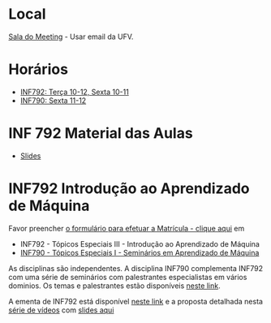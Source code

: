 # Local

[Sala do Meeting](https://meet.google.com/ibh-nesh-buz) - Usar email da UFV.

# Horários

* [INF792: Terça 10-12, Sexta 10-11](https://meet.google.com/ibh-nesh-buz)
* [INF790: Sexta 11-12](https://meet.google.com/ibh-nesh-buz) 

# INF 792 Material das Aulas

* [Slides](https://github.com/arduinoufv/inf792/tree/main/lectures)

# INF792 Introdução ao Aprendizado de Máquina

Favor preencher [o formulário para efetuar a Matrícula - clique aqui](https://docs.google.com/forms/d/e/1FAIpQLSftrdxvglfqxXsaa9uma2tDCJ6wXi27sJLgXR3uJJB9cYUfIQ/viewform?vc=0&c=0&w=1&flr=0&gxids=7628) em
 * INF792 - Tópicos Especiais III - Introdução ao Aprendizado de Máquina
 * [INF790 - Tópicos Especiais I - Seminários em Aprendizado de Máquina](https://github.com/arduinoufv/INF790)

As disciplinas são independentes. A disciplina INF790 complementa INF792 com uma série de seminários com palestrantes especialistas em vários dominios. 
Os temas e palestrantes estão disponíveis [neste link](https://github.com/arduinoufv/INF790).

A ementa de INF792 está disponível [neste link](https://github.com/arduinoufv/inf792/blob/main/ementa.md) e a proposta detalhada nesta [série de vídeos](https://www.youtube.com/playlist?list=PL-khHIKnEw7MEfuWyMcUuWVJeYJtf3kdQ) com [slides aqui](https://docs.google.com/presentation/d/18UrV7kkC00e5oi5AKdq-r78SLF6Hzw9kaWVUiAx-E30/edit?usp=sharing)







